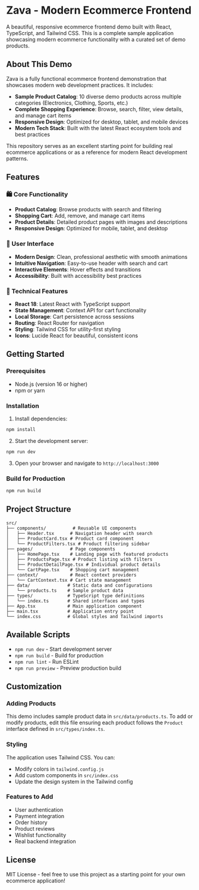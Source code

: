 # Zava - Modern Ecommerce Frontend

A beautiful, responsive ecommerce frontend demo built with React, TypeScript, and Tailwind CSS. This is a complete sample application showcasing modern ecommerce functionality with a curated set of demo products.

## About This Demo

Zava is a fully functional ecommerce frontend demonstration that showcases modern web development practices. It includes:

- **Sample Product Catalog**: 10 diverse demo products across multiple categories (Electronics, Clothing, Sports, etc.)
- **Complete Shopping Experience**: Browse, search, filter, view details, and manage cart items
- **Responsive Design**: Optimized for desktop, tablet, and mobile devices
- **Modern Tech Stack**: Built with the latest React ecosystem tools and best practices

This repository serves as an excellent starting point for building real ecommerce applications or as a reference for modern React development patterns.

## Features

### 🛍️ Core Functionality
- **Product Catalog**: Browse products with search and filtering
- **Shopping Cart**: Add, remove, and manage cart items
- **Product Details**: Detailed product pages with images and descriptions
- **Responsive Design**: Optimized for mobile, tablet, and desktop

### 🎨 User Interface
- **Modern Design**: Clean, professional aesthetic with smooth animations
- **Intuitive Navigation**: Easy-to-use header with search and cart
- **Interactive Elements**: Hover effects and transitions
- **Accessibility**: Built with accessibility best practices

### 🔧 Technical Features
- **React 18**: Latest React with TypeScript support
- **State Management**: Context API for cart functionality
- **Local Storage**: Cart persistence across sessions
- **Routing**: React Router for navigation
- **Styling**: Tailwind CSS for utility-first styling
- **Icons**: Lucide React for beautiful, consistent icons

## Getting Started

### Prerequisites
- Node.js (version 16 or higher)
- npm or yarn

### Installation

1. Install dependencies:
```bash
npm install
```

2. Start the development server:
```bash
npm run dev
```

3. Open your browser and navigate to `http://localhost:3000`

### Build for Production

```bash
npm run build
```

## Project Structure

```
src/
├── components/          # Reusable UI components
│   ├── Header.tsx      # Navigation header with search
│   ├── ProductCard.tsx # Product card component
│   └── ProductFilters.tsx # Product filtering sidebar
├── pages/              # Page components
│   ├── HomePage.tsx    # Landing page with featured products
│   ├── ProductsPage.tsx # Product listing with filters
│   ├── ProductDetailPage.tsx # Individual product details
│   └── CartPage.tsx    # Shopping cart management
├── context/            # React context providers
│   └── CartContext.tsx # Cart state management
├── data/              # Static data and configurations
│   └── products.ts    # Sample product data
├── types/             # TypeScript type definitions
│   └── index.ts       # Shared interfaces and types
├── App.tsx            # Main application component
├── main.tsx           # Application entry point
└── index.css          # Global styles and Tailwind imports
```

## Available Scripts

- `npm run dev` - Start development server
- `npm run build` - Build for production
- `npm run lint` - Run ESLint
- `npm run preview` - Preview production build

## Customization

### Adding Products
This demo includes sample product data in `src/data/products.ts`. To add or modify products, edit this file ensuring each product follows the `Product` interface defined in `src/types/index.ts`.

### Styling
The application uses Tailwind CSS. You can:
- Modify colors in `tailwind.config.js`
- Add custom components in `src/index.css`
- Update the design system in the Tailwind config

### Features to Add
- User authentication
- Payment integration
- Order history
- Product reviews
- Wishlist functionality
- Real backend integration

## License

MIT License - feel free to use this project as a starting point for your own ecommerce application!